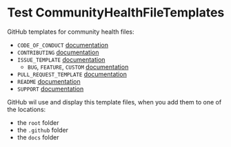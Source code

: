 # Test CommunityHealthFileTemplates
GitHub templates for community health files:
- `CODE_OF_CONDUCT` [documentation](https://help.github.com/en/articles/adding-a-code-of-conduct-to-your-project)
- `CONTRIBUTING` [documentation](https://help.github.com/en/articles/setting-guidelines-for-repository-contributors)
- `ISSUE_TEMPLATE` [documentation](https://help.github.com/en/articles/about-issue-and-pull-request-templates#issue-templates)
   - `BUG`, `FEATURE`, `CUSTOM` [documentation](https://help.github.com/en/articles/creating-issue-templates-for-your-repository)
- `PULL_REQUEST_TEMPLATE` [documentation](https://help.github.com/en/articles/about-issue-and-pull-request-templates#pull-request-templates)
- `README` [documentation](https://help.github.com/en/articles/about-readmes)
- `SUPPORT` [documentation](https://help.github.com/en/articles/adding-support-resources-to-your-project)

GitHub wil use and display this template files, when you add them to one of the locations:
- the `root` folder
- the `.github` folder
- the `docs` folder
